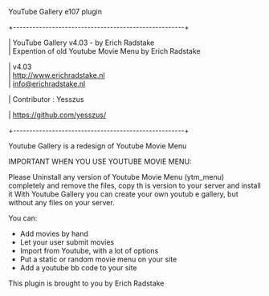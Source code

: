 
YouTube Gallery e107 plugin

+-----------------------------------------------------+ 

| YouTube Gallery v4.03 - by Erich Radstake  
| Expention of old Youtube Movie Menu by Erich Radstake  
  
| v4.03  
| http://www.erichradstake.nl  
| info@erichradstake.nl 

| Contributor : Yesszus

| https://github.com/yesszus/

+-----------------------------------------------------+ 

Youtube Gallery is a redesign of Youtube Movie Menu

IMPORTANT WHEN YOU USE YOUTUBE MOVIE MENU:

Please Uninstall any version of Youtube Movie Menu 
(ytm_menu) completely and remove the files, copy th
is version to your server and install it
With Youtube Gallery you can create your own youtub
e gallery, but without any files on your server.

You can: 

- Add movies by hand 
- Let your user submit movies 
- Import from Youtube, with a lot of options 
- Put a static or random movie menu on your site 
- Add a youtube bb code to your site 

This plugin is brought to you by Erich Radstake 
